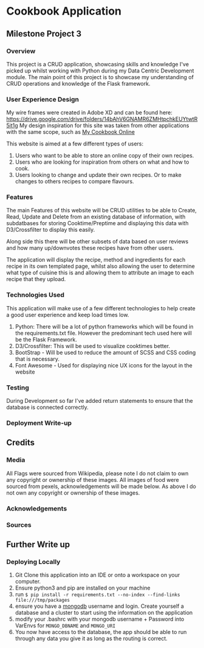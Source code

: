 # Cookbook Application
## Milestone Project 3
### Overview
This project is a CRUD application, showcasing skills and knowledge I've picked up whilst working with Python during my Data Centric Development module. The main point of this project is to showcase my understanding of CRUD operations and knowledge of the Flask framework.

### User Experience Design
My wire frames were created in Adobe XD and can be found here: https://drive.google.com/drive/folders/14bAhV6GNAMR6ZMHtpchkEUYtwtR5it1g My design inspiration for this site was taken from other applications with the same scope, such as [My Cookbook Online](https://www.mycookbook-online.net/en-gb/home/)

This website is aimed at a few different types of users:
1. Users who want to be able to store an online copy of their own recipes.
2. Users who are looking for inspiration from others on what and how to cook.
3. Users looking to change and update their own recipes. Or to make changes to others recipes to compare flavours.


### Features
The main Features of this website will be CRUD utilities to be able to Create, Read, Update and Delete from an existing database of information, with subdatbases for storing Cooktime/Preptime and displaying this data with D3/Crossfilter to display this easily. 

Along side this there will be other subsets of data based on user reviews and how many up/downvotes these recipes have from other users. 

The application will display the recipe, method and ingredients for each recipe in its own templated page, whilst also allowing the user to determine what type of cuisine this is and allowing them to attribute an image to each recipe that they upload.

### Technologies Used
This application will make use of a few different technologies to help create a good user experience and keep load times low. 

1. Python: There will be a lot of python frameworks which will be found in the requirements.txt file. However the predominant tech used here will be the Flask Framework.
2. D3/Crossfilter: This will be used to visualize cooktimes better.
3. BootStrap - Will be used to reduce the amount of SCSS and CSS coding that is necessary.
4. Font Awesome - Used for displaying nice UX icons for the layout in the website

### Testing
During Development so far I've added return statements to ensure that the database is connected correctly.

### Deployment Write-up

## Credits

### Media
All Flags were sourced from Wikipedia, please note I do not claim to own any copyright or ownership of these images.
All images of food were sourced from pexels, acknowledgements will be made below. As above I do not own any copyright or ownership of these images.

### Acknowledgements


### Sources

## Further Write up

### Deploying Locally
1. Git Clone this application into an IDE or onto a workspace on your computer.
2. Ensure python3 and pip are installed on your machine
3. run ```$ pip install -r requirements.txt --no-index --find-links file:///tmp/packages```
4. ensure you have a [mongodb](https://www.mongodb.com/) username and login. Create yourself a database and a cluster to start using the information on the application
5. modify your .bashrc with your mongodb username + Password into VarEnvs for ```MONGO_DBNAME``` and ```MONGO_URI``` 
6. You now have access to the database, the app should be able to run through any data you give it as long as the routing is correct.


